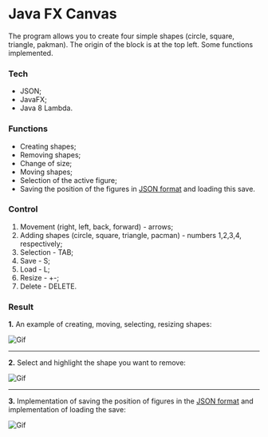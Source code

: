 # Java FX Canvas

The program allows you to create four simple shapes (circle, square, triangle, pakman). The origin of the block is at the top left. Some functions implemented.

### Tech

* JSON;
* JavaFX;
* Java 8 Lambda.

### Functions

* Creating shapes;
* Removing shapes;
* Change of size;
* Moving shapes;
* Selection of the active figure;
* Saving the position of the figures in [JSON format](https://github.com/bbogdasha/canvasJavaFX/blob/master/Save.txt) and loading this save.

### Control

1) Movement (right, left, back, forward) - arrows;
2) Adding shapes (circle, square, triangle, pacman) - numbers 1,2,3,4, respectively;
3) Selection - TAB;
4) Save - S;
5) Load - L;
6) Resize - +\-;
7) Delete - DELETE.

### Result

**1.** An example of creating, moving, selecting, resizing shapes:

![Gif](https://github.com/bbogdasha/canvasJavaFX/blob/master/gif/create.gif)

---

**2.** Select and highlight the shape you want to remove:

![Gif](https://github.com/bbogdasha/canvasJavaFX/blob/master/gif/delete.gif)

---

**3.** Implementation of saving the position of figures in the [JSON format](https://github.com/bbogdasha/canvasJavaFX/blob/master/Save.txt) and implementation of loading the save:

![Gif](https://github.com/bbogdasha/canvasJavaFX/blob/master/gif/save.gif)
